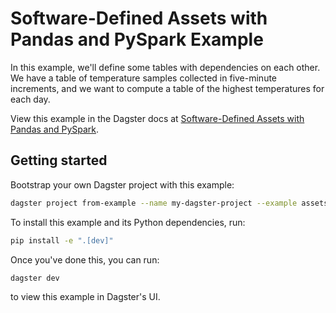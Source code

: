 # Software-Defined Assets with Pandas and PySpark Example

In this example, we'll define some tables with dependencies on each other. We have a table of temperature samples collected in five-minute increments, and we want to compute a table of the highest temperatures for each day.

View this example in the Dagster docs at [Software-Defined Assets with Pandas and PySpark](https://docs.dagster.io/guides/dagster/software-defined-assets).


## Getting started

Bootstrap your own Dagster project with this example:

```bash
dagster project from-example --name my-dagster-project --example assets_pandas_pyspark
```

To install this example and its Python dependencies, run:

```bash
pip install -e ".[dev]"
```

Once you've done this, you can run:

```
dagster dev
```

to view this example in Dagster's UI.